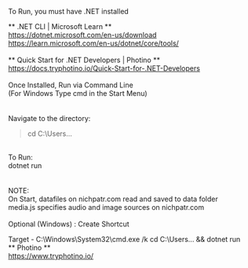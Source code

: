 To Run, you must have .NET installed

** .NET CLI | Microsoft Learn  ** <br>
https://dotnet.microsoft.com/en-us/download <br>
https://learn.microsoft.com/en-us/dotnet/core/tools/
<br>
<br>
** Quick Start for .NET Developers | Photino ** <br>
https://docs.tryphotino.io/Quick-Start-for-.NET-Developers
<br>
<br>
Once Installed, Run via Command Line<br>
(For Windows Type cmd in the Start Menu)<br>
<br>
<br>
Navigate to the directory:
>cd C:\Users\...
<br>
To Run:<br>
dotnet run 
<br>
<br>
<br>
NOTE:<br>
On Start, datafiles on nichpatr.com read and saved to data folder<br>
media.js specifies audio and image sources on nichpatr.com
<br>
<br>
Optional (Windows) : Create Shortcut<br>

Target - C:\Windows\System32\cmd.exe /k cd C:\Users\... && dotnet run
<br>
** Photino **<br>
https://www.tryphotino.io/
